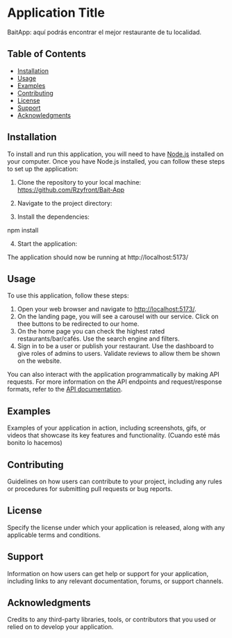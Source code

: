 # Application Title

BaitApp: aquí podrás encontrar el mejor restaurante de tu localidad.

## Table of Contents

- [Installation](#installation)
- [Usage](#usage)
- [Examples](#examples)
- [Contributing](#contributing)
- [License](#license)
- [Support](#support)
- [Acknowledgments](#acknowledgments)

## Installation

To install and run this application, you will need to have [Node.js](https://nodejs.org/) installed on your computer. Once you have Node.js installed, you can follow these steps to set up the application:

1. Clone the repository to your local machine:
https://github.com/Rzyfront/Bait-App


2. Navigate to the project directory:


3. Install the dependencies:

npm install


4. Start the application:

The application should now be running at http://localhost:5173/

## Usage

To use this application, follow these steps:

1. Open your web browser and navigate to [http://localhost:5173/](http://localhost:5173/).
2. On the landing page, you will see a carousel with our service. Click on thee buttons to be redirected to our home.
3. On the home page you can check the highest rated restaurants/bar/cafés. Use the search engine and filters.
4. Sign in to be a user or publish your restaurant. Use the dashboard to give roles of admins to users. Validate reviews to allow them be shown on the website. 


You can also interact with the application programmatically by making API requests. For more information on the API endpoints and request/response formats, refer to the [API documentation](docs/api.md).

## Examples

Examples of your application in action, including screenshots, gifs, or videos that showcase its key features and functionality. (Cuando esté más bonito lo hacemos)

## Contributing

Guidelines on how users can contribute to your project, including any rules or procedures for submitting pull requests or bug reports.

## License

Specify the license under which your application is released, along with any applicable terms and conditions.

## Support

Information on how users can get help or support for your application, including links to any relevant documentation, forums, or support channels.

## Acknowledgments

Credits to any third-party libraries, tools, or contributors that you used or relied on to develop your application.

